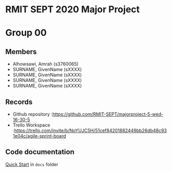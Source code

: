 # RMIT SEPT 2020 Major Project

# Group 00

## Members
* Alhowsawi, Amrah (s3760065)
* SURNAME, GivenName (sXXXX)
* SURNAME, GivenName (sXXXX)
* SURNAME, GivenName (sXXXX)
* SURNAME, GivenName (sXXXX)

## Records

* Github repository :https://github.com/RMIT-SEPT/majorproject-5-wed-16-30-5
* Trello Workspace :https://trello.com/invite/b/NoYUJC5H/51cef84201882449bb26db48c931e04c/agile-sprint-board

## Code documentation

[Quick Start](/docs/README.md) in `docs` folder
